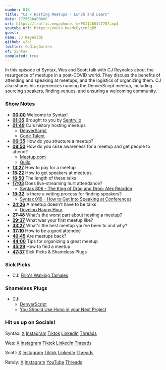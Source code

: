 ```yaml
---
number: 818
title: "CJ × Hosting Meetups - Lunch and Learn"
date: 1725620400000
url: https://traffic.megaphone.fm/FSI1265147787.mp3
youtube_url: https://youtu.be/McEyirnJqBM
guest: 
name: CJ Reynolds
github: w3cj
twitter: CodingGarden
of: Syntax
completed: true
---
```


In this episode of Syntax, Wes and Scott talk with CJ Reynolds about the resurgence of meetups in a post-COVID world. They discuss the benefits of attending and speaking at meetups, and the logistics of organizing them. CJ also shares his experiences running the DenverScript meetup, including sourcing speakers, finding venues, and ensuring a welcoming community.

### Show Notes

* **[00:00](#t=00:00)** Welcome to Syntax!
* **[01:35](#t=01:35)** Brought to you by [Sentry.io](https://sentry.io)
* **[01:49](#t=01:49)** CJ's history hosting meetups
  * [DenverScript](https://denverscript.com/)
  * [Code Talent](https://www.code-talent.com/)
* **[06:35](#t=06:35)** How do you structure a meetup?
* **[09:50](#t=09:50)** How do you raise awareness for a meetup and get people to attend?
  * [Meetup.com](https://meetup.com)
  * [Guild](https://guild.host/)
* **[13:27](#t=13:27)** How to pay for a meetup
* **[15:22](#t=15:22)** How to get speakers at meetups
* **[16:50](#t=16:50)** The length of these talks
* **[17:03](#t=17:03)** Does live-streaming hurt attendance?
  * [Syntax 806 - The King of Drag and Drop: Alex Reardon](https://syntax.fm/show/806/the-king-of-drag-and-drop-alex-reardon)
* **[19:32](#t=19:32)** Is there a vetting process for finding speakers?
  * [Syntax 019 - How to Get Into Speaking at Conferences](https://syntax.fm/show/19/how-to-get-into-speaking-at-conferences)
* **[24:26](#t=24:26)** A meetup doesn't have to be talks
  * [Develop Happy Hour](https://www.meetup.com/develop-happy-hour/)
* **[27:48](#t=27:48)** What's the worst part about hosting a meetup?
* **[29:37](#t=29:37)** What was your first meetup like?
* **[33:27](#t=33:27)** What's the best meetup you’ve been to and why?
* **[37:10](#t=37:10)** How to be a good attendee
* **[40:45](#t=40:45)** Are meetups back?
* **[44:00](#t=44:00)** Tips for organizing a great meetup
* **[45:29](#t=45:29)** How to find a meetup
* **[47:37](#t=47:37)** Sick Picks & Shameless Plugs

### Sick Picks

- CJ: [Fillo's Walking Tamales](https://www.fillos.com/pages/walking-tamales?srsltid=AfmBOopCEmXcB7Xp253yDJ7AOzE697ElhaB4HkigLdcXiXFdC9ITu-QB)

### Shameless Plugs

- CJ:
  * [DenverScript](https://denverscript.com/)
  * [You Should Use Hono in your Next Project](https://youtu.be/sYZW8TK2IV4?si=zOYGQdH9NVXuboRb)

### Hit us up on Socials!

Syntax: [X](https://twitter.com/syntaxfm) [Instagram](https://www.instagram.com/syntax_fm/) [Tiktok](https://www.tiktok.com/@syntaxfm) [LinkedIn](https://www.linkedin.com/company/96077407/admin/feed/posts/) [Threads](https://www.threads.net/@syntax_fm)

Wes: [X](https://twitter.com/wesbos) [Instagram](https://www.instagram.com/wesbos/) [Tiktok](https://www.tiktok.com/@wesbos) [LinkedIn](https://www.linkedin.com/in/wesbos/) [Threads](https://www.threads.net/@wesbos)

Scott: [X](https://twitter.com/stolinski) [Instagram](https://www.instagram.com/stolinski/) [Tiktok](https://www.tiktok.com/@stolinski) [LinkedIn](https://www.linkedin.com/in/stolinski/) [Threads](https://www.threads.net/@stolinski)

Randy: [X](https://twitter.com/randyrektor) [Instagram](https://www.instagram.com/randyrektor/) [YouTube](https://www.youtube.com/@randyrektor) [Threads](https://www.threads.net/@randyrektor)